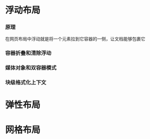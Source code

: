<!--
 * @Author: yongyuan253015@gmail.com
 * @Date: 2021-10-04 18:53:07
 * @LastEditors: Please set LastEditors
 * @LastEditTime: 2021-10-06 22:33:51
 * @Description: css常见布局
-->
# 浮动布局

### 原理

在网页布局中浮动就是将一个元素拉到它容器的一侧，让文档能够包裹它

### 容器折叠和清除浮动

### 媒体对象和双容器模式

### 块级格式化上下文

# 弹性布局


# 网格布局

